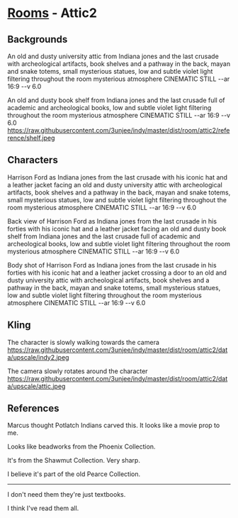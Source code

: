 # [Rooms](../room.md) - Attic2

## Backgrounds

An old and dusty university attic from Indiana jones and the last crusade with archeological artifacts, book shelves and a pathway in the back, mayan and snake totems, small mysterious statues, low and subtle violet light filtering throughout the room mysterious atmosphere CINEMATIC STILL --ar 16:9 --v 6.0

An old and dusty book shelf from Indiana jones and the last crusade full of academic and archeological books, low and subtle violet light filtering throughout the room mysterious atmosphere CINEMATIC STILL --ar 16:9 --v 6.0 https://raw.githubusercontent.com/3unjee/indy/master/dist/room/attic2/reference/shelf.jpeg

## Characters

Harrison Ford as Indiana jones from the last crusade with his iconic hat and a leather jacket facing an old and dusty university attic with archeological artifacts, book shelves and a pathway in the back, mayan and snake totems, small mysterious statues, low and subtle violet light filtering throughout the room mysterious atmosphere CINEMATIC STILL --ar 16:9 --v 6.0

Back view of Harrison Ford as Indiana jones from the last crusade in his forties with his iconic hat and a leather jacket facing an old and dusty book shelf from Indiana jones and the last crusade full of academic and archeological books, low and subtle violet light filtering throughout the room mysterious atmosphere CINEMATIC STILL --ar 16:9 --v 6.0

Body shot of Harrison Ford as Indiana jones from the last crusade in his forties with his iconic hat and a leather jacket crossing a door to an old and dusty university attic with archeological artifacts, book shelves and a pathway in the back, mayan and snake totems, small mysterious statues, low and subtle violet light filtering throughout the room mysterious atmosphere CINEMATIC STILL --ar 16:9 --v 6.0

## Kling

The character is slowly walking towards the camera
https://raw.githubusercontent.com/3unjee/indy/master/dist/room/attic2/data/upscale/indy2.jpeg

The camera slowly rotates around the character
https://raw.githubusercontent.com/3unjee/indy/master/dist/room/attic2/data/upscale/attic.jpeg

## References

Marcus thought Potlatch Indians carved this. It looks like a movie prop to me.

Looks like beadworks from the Phoenix Collection.

It's from the Shawmut Collection. Very sharp.

I believe it's part of the old Pearce Collection.

---

I don't need them they're just textbooks.

I think I've read them all.
